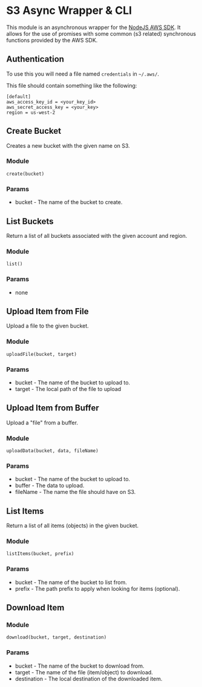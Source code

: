# S3 Async Wrapper & CLI

This module is an asynchronous wrapper for the [NodeJS AWS SDK](https://docs.aws.amazon.com/sdk-for-javascript/v2/developer-guide/s3-examples.html). It allows for the use of promises with some common (s3 related) synchronous functions provided by the AWS SDK. 

## Authentication
To use this you will need a file named `credentials` in `~/.aws/`.

This file should contain something like the following:
```
[default]
aws_access_key_id = <your_key_id>
aws_secret_access_key = <your_key>
region = us-west-2
```
## Create Bucket
Creates a new bucket with the given name on S3. 

### Module
`create(bucket)`
### Params
* bucket - The name of the bucket to create.

## List Buckets
Return a list of all buckets associated with the given account and region. 
### Module
`list()`
### Params
* none

## Upload Item from File
Upload a file to the given bucket.
### Module
`uploadFile(bucket, target)`
### Params
* bucket -  The name of the bucket to upload to.
* target - The local path of the file to upload

## Upload Item from Buffer
Upload a "file" from a buffer.
### Module
`uploadData(bucket, data, fileName)`
### Params
* bucket -  The name of the bucket to upload to.
* buffer - The data to upload.
* fileName - The name the file should have on S3.

## List Items
Return a list of all items (objects) in the given bucket. 
### Module
`listItems(bucket, prefix)`
### Params
* bucket - The name of the bucket to list from.
* prefix - The path prefix to apply when looking for items (optional).

## Download Item
### Module
`download(bucket, target, destination)`
### Params
* bucket - The name of the bucket to download from.
* target - The name of the file (item/object) to download.
* destination - The local destination of the downloaded item.

